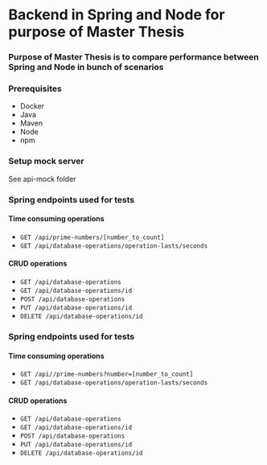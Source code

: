 # Backend in Spring and Node for purpose of Master Thesis
### Purpose of Master Thesis is to compare performance between Spring and Node in bunch of scenarios

### Prerequisites
- Docker
- Java
- Maven
- Node
- npm

### Setup mock server
See api-mock folder

### Spring endpoints used for tests
#### Time consuming operations
- `GET /api/prime-numbers/[number_to_count]`
- `GET /api/database-operations/operation-lasts/seconds`
#### CRUD operations
- `GET /api/database-operations`
- `GET /api/database-operations/id`
- `POST /api/database-operations`
- `PUT /api/database-operations/id`
- `DELETE /api/database-operations/id`

### Spring endpoints used for tests
#### Time consuming operations
- `GET /api//prime-numbers?number=[number_to_count]`
- `GET /api/database-operations/operation-lasts/seconds`
#### CRUD operations
- `GET /api/database-operations`
- `GET /api/database-operations/id`
- `POST /api/database-operations`
- `PUT /api/database-operations/id`
- `DELETE /api/database-operations/id`